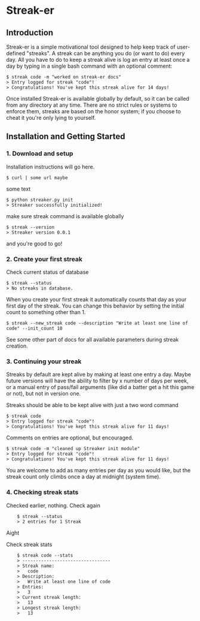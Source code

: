 # Streak-er

## Introduction
Streak-er is a simple motivational tool designed to help keep track of user-defined "streaks". A streak can be anything you do (or want to do) every day. All you have to do to keep a streak alive is log an entry at least once a day by typing in a single bash command with an optional comment:

    $ streak code -m "worked on streak-er docs"
    > Entry logged for streak "code"!
    > Congratulations! You've kept this streak alive for 14 days!

Once installed Streak-er is available globally by default, so it can be called from any directory at any time. There are no strict rules or systems to enforce them, streaks are based on the honor system; if you choose to cheat it you're only lying to yourself.

## Installation and Getting Started

### 1. Download and setup
Installation instructions will go here.

    $ curl | some url maybe
some text

    $ python streaker.py init
    > Streaker successfully initialized!

make sure streak command is available globally

    $ streak --version
    > Streaker version 0.0.1

and you're good to go!


### 2. Create your first streak

Check current status of database

    $ streak --status
    > No streaks in database.

When you create your first streak it automatically counts that day as your first day of the streak. You can change this behavior by setting the initial count to something other than 1.

    $ streak --new_streak code --description "Write at least one line of code" --init_count 10

See some other part of docs for all available parameters during streak creation.

### 3. Continuing your streak

Streaks by default are kept alive by making at least one entry a day. Maybe future versions will have the ability to filter by x number of days per week, or a manual entry of pass/fail arguments (like did a batter get a hit this game or not), but not in version one.

Streaks should be able to be kept alive with just a two word command

    $ streak code
    > Entry logged for streak "code"!
    > Congratulations! You've kept this streak alive for 11 days!

Comments on entries are optional, but encouraged.

    $ streak code -m "cleaned up Streaker init module"
    > Entry logged for streak "code"!
    > Congratulations! You've kept this streak alive for 11 days!

You are welcome to add as many entries per day as you would like, but the streak count only climbs once a day at midnight (system time).

### 4. Checking streak stats

Checked earlier, nothing. Check again

        $ streak --status
        > 2 entries for 1 Streak

Aight

Check streak stats

        $ streak code --stats
        > ---------------------------------
        > Streak name:
        >   code
        > Description:
        >   Write at least one line of code
        > Entries:
        >   3
        > Current streak length:
        >   13
        > Longest streak length:
        >   13

